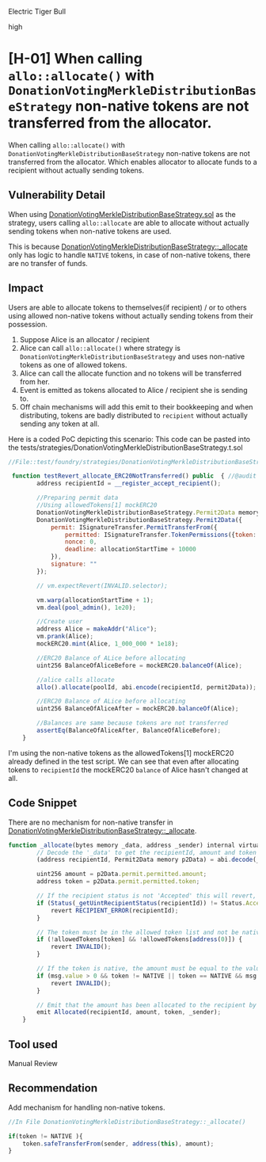 Electric Tiger Bull

high

# [H-01] When calling `allo::allocate()` with `DonationVotingMerkleDistributionBaseStrategy` non-native tokens are not transferred from the allocator.

When calling `allo::allocate()`  with  `DonationVotingMerkleDistributionBaseStrategy` non-native tokens are not transferred from the allocator. Which enables allocator to allocate funds to a recipient without actually sending tokens.

## Vulnerability Detail

When using [DonationVotingMerkleDistributionBaseStrategy.sol](https://github.com/sherlock-audit/2023-09-Gitcoin/blob/main/allo-v2/contracts/strategies/donation-voting-merkle-base/DonationVotingMerkleDistributionBaseStrategy.sol) as the strategy, users calling `allo::allocate` are able to allocate without actually sending tokens when non-native tokens are used.  

This is because [DonationVotingMerkleDistributionBaseStrategy::_allocate](https://github.com/sherlock-audit/2023-09-Gitcoin/blob/6430c8004017e96ae2f5aac365bdefd0b6eeea72/allo-v2/contracts/strategies/donation-voting-merkle-base/DonationVotingMerkleDistributionBaseStrategy.sol#L640C5-L664C6) only has logic to handle `NATIVE` tokens, in case of non-native tokens, there are no transfer of funds.

## Impact

Users are able to allocate tokens to themselves(if recipient) / or to others using allowed non-native tokens without actually sending tokens from their possession.

1. Suppose Alice is an allocator / recipient
2. Alice can call `allo::allocate()` where strategy is `DonationVotingMerkleDistributionBaseStrategy` and uses non-native tokens as one of allowed tokens.
3. Alice can call the allocate function and no tokens will be transferred from her.
4. Event is emitted as tokens allocated to Alice / recipient she is sending to.
5. Off chain mechanisms will add this emit to their bookkeeping and when distributing, tokens are badly distributed to `recipient` without actually sending any token at all.

Here is a coded PoC depicting this scenario:
This code can be pasted into the tests/strategies/DonationVotingMerkleDistributionBaseStrategy.t.sol

```javascript
//File::test/foundry/strategies/DonationVotingMerkleDistributionBaseStrategy.sol

 function testRevert_allocate_ERC20NotTransferred() public  { //@audit //POC 
        address recipientId = __register_accept_recipient();

        //Preparing permit data
        //Using allowedTokens[1] mockERC20
        DonationVotingMerkleDistributionBaseStrategy.Permit2Data memory permit2Data =
        DonationVotingMerkleDistributionBaseStrategy.Permit2Data({
            permit: ISignatureTransfer.PermitTransferFrom({
                permitted: ISignatureTransfer.TokenPermissions({token: allowedTokens[1], amount: 1e18}),
                nonce: 0,
                deadline: allocationStartTime + 10000
            }),
            signature: ""
        });

        // vm.expectRevert(INVALID.selector);

        vm.warp(allocationStartTime + 1);
        vm.deal(pool_admin(), 1e20);

        //Create user
        address Alice = makeAddr("Alice");
        vm.prank(Alice);
        mockERC20.mint(Alice, 1_000_000 * 1e18);

        //ERC20 Balance of ALice before allocating
        uint256 BalanceOfAliceBefore = mockERC20.balanceOf(Alice);

        //alice calls allocate
        allo().allocate(poolId, abi.encode(recipientId, permit2Data));

        //ERC20 Balance of ALice before allocating
        uint256 BalanceOfAliceAfter = mockERC20.balanceOf(Alice);

        //Balances are same because tokens are not transferred
        assertEq(BalanceOfAliceAfter, BalanceOfAliceBefore);
    }
```

I'm using the non-native tokens as the allowedTokens[1] mockERC20 already defined in the test script. We can see that even after allocating tokens to `recipientId` the mockERC20 `balance` of Alice hasn't changed at all.

## Code Snippet

There are no mechanism for non-native transfer in [DonationVotingMerkleDistributionBaseStrategy::_allocate](https://github.com/sherlock-audit/2023-09-Gitcoin/blob/6430c8004017e96ae2f5aac365bdefd0b6eeea72/allo-v2/contracts/strategies/donation-voting-merkle-base/DonationVotingMerkleDistributionBaseStrategy.sol#L640C5-L664C6).

```javascript
function _allocate(bytes memory _data, address _sender) internal virtual override onlyActiveAllocation {
        // Decode the '_data' to get the recipientId, amount and token
        (address recipientId, Permit2Data memory p2Data) = abi.decode(_data, (address, Permit2Data));

        uint256 amount = p2Data.permit.permitted.amount;
        address token = p2Data.permit.permitted.token;

        // If the recipient status is not 'Accepted' this will revert, the recipient must be accepted through registration
        if (Status(_getUintRecipientStatus(recipientId)) != Status.Accepted) {
            revert RECIPIENT_ERROR(recipientId);
        }

        // The token must be in the allowed token list and not be native token or zero address
        if (!allowedTokens[token] && !allowedTokens[address(0)]) {
            revert INVALID();
        }

        // If the token is native, the amount must be equal to the value sent, otherwise it reverts
        if (msg.value > 0 && token != NATIVE || token == NATIVE && msg.value != amount) {
            revert INVALID();
        }

        // Emit that the amount has been allocated to the recipient by the sender
        emit Allocated(recipientId, amount, token, _sender);
    }

```


## Tool used

Manual Review

## Recommendation

Add mechanism for handling non-native tokens. 

```javascript
//In File DonationVotingMerkleDistributionBaseStrategy::_allocate()

if(token != NATIVE ){
    token.safeTransferFrom(sender, address(this), amount);
}
```